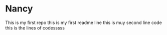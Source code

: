 # Nancy
This is my first repo
this is my first readme line
this is muy second line code
this is the lines of codesssss
